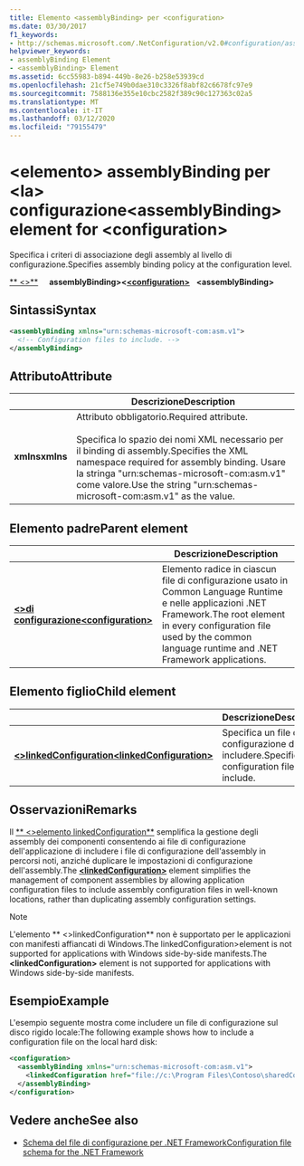 ```yaml
---
title: Elemento <assemblyBinding> per <configuration>
ms.date: 03/30/2017
f1_keywords:
- http://schemas.microsoft.com/.NetConfiguration/v2.0#configuration/assemblyBinding
helpviewer_keywords:
- assemblyBinding Element
- <assemblyBinding> Element
ms.assetid: 6cc55983-b894-449b-8e26-b258e53939cd
ms.openlocfilehash: 21cf5e749b0dae310c3326f8abf82c6678fc97e9
ms.sourcegitcommit: 7588136e355e10cbc2582f389c90c127363c02a5
ms.translationtype: MT
ms.contentlocale: it-IT
ms.lasthandoff: 03/12/2020
ms.locfileid: "79155479"
---
```

# <a name="assemblybinding-element-for-configuration"></a><span data-ttu-id="4edff-102">\<elemento> assemblyBinding per \<la> configurazione</span><span class="sxs-lookup"><span data-stu-id="4edff-102">\<assemblyBinding> element for \<configuration></span></span>

<span data-ttu-id="4edff-103">Specifica i criteri di associazione degli assembly al livello di configurazione.</span><span class="sxs-lookup"><span data-stu-id="4edff-103">Specifies assembly binding policy at the configuration level.</span></span>

<span data-ttu-id="4edff-104">[\*\* \<>\*\*](configuration-element.md) &nbsp; &nbsp; **assemblyBinding>\<**</span><span class="sxs-lookup"><span data-stu-id="4edff-104">[**\<configuration>**](configuration-element.md) &nbsp;&nbsp;**\<assemblyBinding>**</span></span>

## <a name="syntax"></a><span data-ttu-id="4edff-105">Sintassi</span><span class="sxs-lookup"><span data-stu-id="4edff-105">Syntax</span></span>

```xml
<assemblyBinding xmlns="urn:schemas-microsoft-com:asm.v1">
  <!-- Configuration files to include. -->
</assemblyBinding>
```

## <a name="attribute"></a><span data-ttu-id="4edff-106">Attributo</span><span class="sxs-lookup"><span data-stu-id="4edff-106">Attribute</span></span>

|           | <span data-ttu-id="4edff-107">Descrizione</span><span class="sxs-lookup"><span data-stu-id="4edff-107">Description</span></span> |
| --------- | ----------- |
| <span data-ttu-id="4edff-108">**xmlns**</span><span class="sxs-lookup"><span data-stu-id="4edff-108">**xmlns**</span></span> | <span data-ttu-id="4edff-109">Attributo obbligatorio.</span><span class="sxs-lookup"><span data-stu-id="4edff-109">Required attribute.</span></span><br><br><span data-ttu-id="4edff-110">Specifica lo spazio dei nomi XML necessario per il binding di assembly.</span><span class="sxs-lookup"><span data-stu-id="4edff-110">Specifies the XML namespace required for assembly binding.</span></span> <span data-ttu-id="4edff-111">Usare la stringa "urn:schemas-microsoft-com:asm.v1" come valore.</span><span class="sxs-lookup"><span data-stu-id="4edff-111">Use the string "urn:schemas-microsoft-com:asm.v1" as the value.</span></span> |

## <a name="parent-element"></a><span data-ttu-id="4edff-112">Elemento padre</span><span class="sxs-lookup"><span data-stu-id="4edff-112">Parent element</span></span>

|     | <span data-ttu-id="4edff-113">Descrizione</span><span class="sxs-lookup"><span data-stu-id="4edff-113">Description</span></span> |
| --- | ----------- |
| [<span data-ttu-id="4edff-114">**\<>di configurazione**</span><span class="sxs-lookup"><span data-stu-id="4edff-114">**\<configuration>**</span></span>](configuration-element.md) | <span data-ttu-id="4edff-115">Elemento radice in ciascun file di configurazione usato in Common Language Runtime e nelle applicazioni .NET Framework.</span><span class="sxs-lookup"><span data-stu-id="4edff-115">The root element in every configuration file used by the common language runtime and .NET Framework applications.</span></span> |

## <a name="child-element"></a><span data-ttu-id="4edff-116">Elemento figlio</span><span class="sxs-lookup"><span data-stu-id="4edff-116">Child element</span></span>

|     | <span data-ttu-id="4edff-117">Descrizione</span><span class="sxs-lookup"><span data-stu-id="4edff-117">Description</span></span> |
| --- | ----------- |
| [<span data-ttu-id="4edff-118">**\<>linkedConfiguration**</span><span class="sxs-lookup"><span data-stu-id="4edff-118">**\<linkedConfiguration>**</span></span>](linkedconfiguration-element.md) | <span data-ttu-id="4edff-119">Specifica un file di configurazione da includere.</span><span class="sxs-lookup"><span data-stu-id="4edff-119">Specifies a configuration file to include.</span></span> |

## <a name="remarks"></a><span data-ttu-id="4edff-120">Osservazioni</span><span class="sxs-lookup"><span data-stu-id="4edff-120">Remarks</span></span>

<span data-ttu-id="4edff-121">Il [\*\* \<>elemento linkedConfiguration\*\*](linkedconfiguration-element.md) semplifica la gestione degli assembly dei componenti consentendo ai file di configurazione dell'applicazione di includere i file di configurazione dell'assembly in percorsi noti, anziché duplicare le impostazioni di configurazione dell'assembly.</span><span class="sxs-lookup"><span data-stu-id="4edff-121">The [**\<linkedConfiguration>**](linkedconfiguration-element.md) element simplifies the management of component assemblies by allowing application configuration files to include assembly configuration files in well-known locations, rather than duplicating assembly configuration settings.</span></span>

> [!NOTE]
> <span data-ttu-id="4edff-122">L'elemento \*\* \<>linkedConfiguration\*\* non è supportato per le applicazioni con manifesti affiancati di Windows.The linkedConfiguration>element is not supported for applications with Windows side-by-side manifests.</span><span class="sxs-lookup"><span data-stu-id="4edff-122">The **\<linkedConfiguration>** element is not supported for applications with Windows side-by-side manifests.</span></span>

## <a name="example"></a><span data-ttu-id="4edff-123">Esempio</span><span class="sxs-lookup"><span data-stu-id="4edff-123">Example</span></span>

<span data-ttu-id="4edff-124">L'esempio seguente mostra come includere un file di configurazione sul disco rigido locale:</span><span class="sxs-lookup"><span data-stu-id="4edff-124">The following example shows how to include a configuration file on the local hard disk:</span></span>

```xml
<configuration>
  <assemblyBinding xmlns="urn:schemas-microsoft-com:asm.v1">
    <linkedConfiguration href="file://c:\Program Files\Contoso\sharedConfig.xml" />
  </assemblyBinding>
</configuration>
```

## <a name="see-also"></a><span data-ttu-id="4edff-125">Vedere anche</span><span class="sxs-lookup"><span data-stu-id="4edff-125">See also</span></span>

- [<span data-ttu-id="4edff-126">Schema del file di configurazione per .NET Framework</span><span class="sxs-lookup"><span data-stu-id="4edff-126">Configuration file schema for the .NET Framework</span></span>](index.md)
